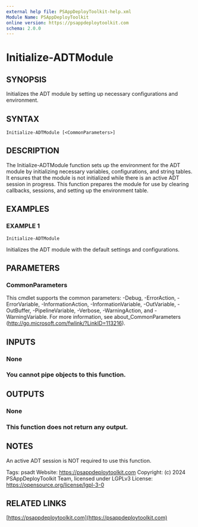 ```yaml
---
external help file: PSAppDeployToolkit-help.xml
Module Name: PSAppDeployToolkit
online version: https://psappdeploytoolkit.com
schema: 2.0.0
---
```


# Initialize-ADTModule

## SYNOPSIS
Initializes the ADT module by setting up necessary configurations and environment.

## SYNTAX

```
Initialize-ADTModule [<CommonParameters>]
```

## DESCRIPTION
The Initialize-ADTModule function sets up the environment for the ADT module by initializing necessary variables, configurations, and string tables.
It ensures that the module is not initialized while there is an active ADT session in progress.
This function prepares the module for use by clearing callbacks, sessions, and setting up the environment table.

## EXAMPLES

### EXAMPLE 1
```
Initialize-ADTModule
```

Initializes the ADT module with the default settings and configurations.

## PARAMETERS

### CommonParameters
This cmdlet supports the common parameters: -Debug, -ErrorAction, -ErrorVariable, -InformationAction, -InformationVariable, -OutVariable, -OutBuffer, -PipelineVariable, -Verbose, -WarningAction, and -WarningVariable.
For more information, see about_CommonParameters (http://go.microsoft.com/fwlink/?LinkID=113216).

## INPUTS

### None
### You cannot pipe objects to this function.
## OUTPUTS

### None
### This function does not return any output.
## NOTES
An active ADT session is NOT required to use this function.

Tags: psadt
Website: https://psappdeploytoolkit.com
Copyright: (c) 2024 PSAppDeployToolkit Team, licensed under LGPLv3
License: https://opensource.org/license/lgpl-3-0

## RELATED LINKS

[https://psappdeploytoolkit.com](https://psappdeploytoolkit.com)

